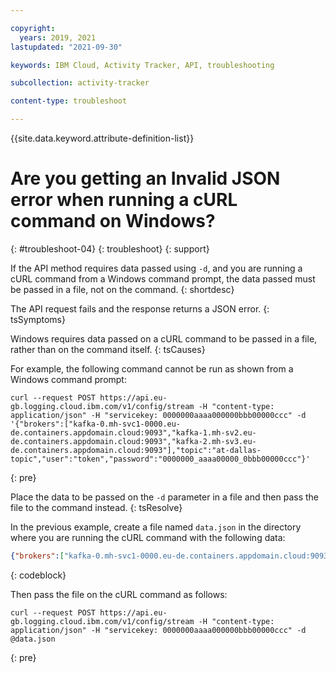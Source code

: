 ```yaml
---

copyright:
  years: 2019, 2021
lastupdated: "2021-09-30"

keywords: IBM Cloud, Activity Tracker, API, troubleshooting

subcollection: activity-tracker

content-type: troubleshoot

---
```


{{site.data.keyword.attribute-definition-list}}

# Are you getting an Invalid JSON error when running a cURL command on Windows?
{: #troubleshoot-04}
{: troubleshoot}
{: support} 

If the API method requires data passed using `-d`, and you are running a cURL command from a Windows command prompt, the data passed must be passed in a file, not on the command.
{: shortdesc}

The API request fails and the response returns a JSON error.
{: tsSymptoms}

Windows requires data passed on a cURL command to be passed in a file, rather than on the command itself.
{: tsCauses}

For example, the following command cannot be run as shown from a Windows command prompt:

```text
curl --request POST https://api.eu-gb.logging.cloud.ibm.com/v1/config/stream -H "content-type: application/json" -H "servicekey: 0000000aaaa000000bbb00000ccc" -d '{"brokers":["kafka-0.mh-svc1-0000.eu-de.containers.appdomain.cloud:9093","kafka-1.mh-sv2.eu-de.containers.appdomain.cloud:9093","kafka-2.mh-sv3.eu-de.containers.appdomain.cloud:9093"],"topic":"at-dallas-topic","user":"token","password":"0000000_aaaa00000_0bbb00000ccc"}'
```
{: pre}

Place the data to be passed on the `-d` parameter in a file and then pass the file to the command instead.
{: tsResolve}

In the previous example, create a file named `data.json` in the directory where you are running the cURL command with the following data:

```json
{"brokers":["kafka-0.mh-svc1-0000.eu-de.containers.appdomain.cloud:9093","kafka-1.mh-sv2.eu-de.containers.appdomain.cloud:9093","kafka-2.mh-sv3.eu-de.containers.appdomain.cloud:9093"],"topic":"at-dallas-topic","user":"token","password":"0000000_aaaa00000_0bbb00000ccc"}
```
{: codeblock}

Then pass the file on the cURL command as follows: 

```text
curl --request POST https://api.eu-gb.logging.cloud.ibm.com/v1/config/stream -H "content-type: application/json" -H "servicekey: 0000000aaaa000000bbb00000ccc" -d @data.json
```
{: pre} 


